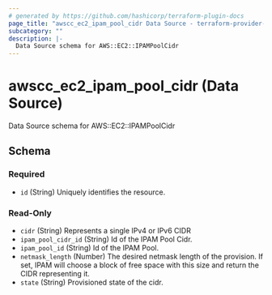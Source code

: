 ```yaml
---
# generated by https://github.com/hashicorp/terraform-plugin-docs
page_title: "awscc_ec2_ipam_pool_cidr Data Source - terraform-provider-awscc"
subcategory: ""
description: |-
  Data Source schema for AWS::EC2::IPAMPoolCidr
---
```


# awscc_ec2_ipam_pool_cidr (Data Source)

Data Source schema for AWS::EC2::IPAMPoolCidr



<!-- schema generated by tfplugindocs -->
## Schema

### Required

- `id` (String) Uniquely identifies the resource.

### Read-Only

- `cidr` (String) Represents a single IPv4 or IPv6 CIDR
- `ipam_pool_cidr_id` (String) Id of the IPAM Pool Cidr.
- `ipam_pool_id` (String) Id of the IPAM Pool.
- `netmask_length` (Number) The desired netmask length of the provision. If set, IPAM will choose a block of free space with this size and return the CIDR representing it.
- `state` (String) Provisioned state of the cidr.
